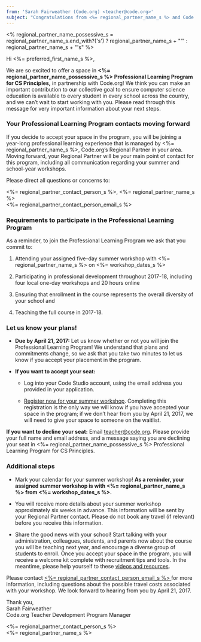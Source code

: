 ```yaml
---
from: 'Sarah Fairweather (Code.org) <teacher@code.org>'  
subject: "Congratulations from <%= regional_partner_name_s %> and Code.org! Respond by April 21st"
---
```

<% regional_partner_name_possessive_s = regional_partner_name_s.end_with?('s') ? regional_partner_name_s + "'" : regional_partner_name_s + "'s" %>

Hi <%= preferred_first_name_s %>,

We are so excited to offer a space in **<%= regional_partner_name_possessive_s %> Professional Learning Program for CS Principles,** in partnership with Code.org! We think you can make an important contribution to our collective goal to ensure computer science education is available to every student in every school across the country, and we can’t wait to start working with you. Please read through this message for very important information about your next steps.

<h3>Your Professional Learning Program contacts moving forward</h3>

If you decide to accept your space in the program, you will be joining a year-long professional learning experience that is managed by <%= regional_partner_name_s %>, Code.org’s Regional Partner in your area. Moving forward, your Regional Partner will be your main point of contact for this program, including all communication regarding your summer and school-year workshops.
 
Please direct all questions or concerns to:

<%= regional_partner_contact_person_s %>, <%= regional_partner_name_s %>  
<%= regional_partner_contact_person_email_s %>

<h3>Requirements to participate in the Professional Learning Program</h3>

As a reminder, to join the Professional Learning Program we ask that you commit to:

 1. Attending your assigned five-day summer workshop with <%= regional_partner_name_s %> on <%= workshop_dates_s %>

 2. Participating in professional development throughout 2017-18, including four local one-day workshops and 20 hours online

 3. Ensuring that enrollment in the course represents the overall diversity of your school and

 4. Teaching the full course in 2017-18.

<h3>Let us know your plans!</h3>

* **Due by April 21, 2017:** Let us know whether or not you will join the Professional Learning Program! We understand that plans and commitments change, so we ask that you take two minutes to let us know if you accept your placement in the program. 

*  **If you want to accept your seat:**  

    * Log into your Code Studio account, using the email address you provided in your application.

    * [Register now for your summer workshop](<%= workshop_registration_url_s %>). Completing this registration is the only way we will know if you have accepted your space in the program; if we don’t hear from you by April 21, 2017, we will need to give your space to someone on the waitlist.

  **If you want to decline your seat:** Email [teacher@code.org](mailto:teacher@code.org). Please provide your full name and email address, and a message saying you are declining your seat in <%= regional_partner_name_possessive_s %> Professional Learning Program for CS Principles.
  
<h3>Additional steps</h3>

* Mark your calendar for your summer workshop! **As a reminder, your assigned summer workshop is with <%= regional_partner_name_s %> from <%= workshop_dates_s %>.**

* You will receive more details about your summer workshop approximately six weeks in advance. This information will be sent by your Regional Partner contact. Please do not book any travel (if relevant) before you receive this information.

* Share the good news with your school! Start talking with your administration, colleagues, students, and parents now about the course you will be teaching next year, and encourage a diverse group of students to enroll. Once you accept your space in the program, you will receive a welcome kit complete with recruitment tips and tools. In the meantime, please help yourself to these [videos and resources](https://code.org/educate/resources/videos).

Please contact [<%= regional_partner_contact_person_email_s %> ](<%= regional_partner_contact_person_email_s %>)for more information, including questions about the possible travel costs associated with your workshop. We look forward to hearing from you by April 21, 2017.

Thank you,  
Sarah Fairweather  
Code.org Teacher Development Program Manager

<%= regional_partner_contact_person_s %>  
<%= regional_partner_name_s %>
